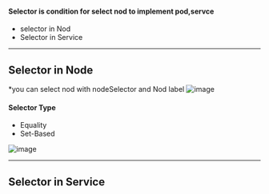 #### Selector is condition for select nod to implement pod,servce
* selector in Nod
* Selector in Service

---------------------------------------------------------------------------------------------------------
## Selector in Node
*you can select nod with nodeSelector and Nod label 
![image](https://github.com/user-attachments/assets/48734580-dd23-4096-9adb-04dec17ec888)

#### Selector Type
* Equality
* Set-Based

![image](https://github.com/user-attachments/assets/6e293d1a-0924-42f2-ac4a-ef707a4c0d09)

---------------------------------------------------------------------------------------------------------
## Selector in Service

